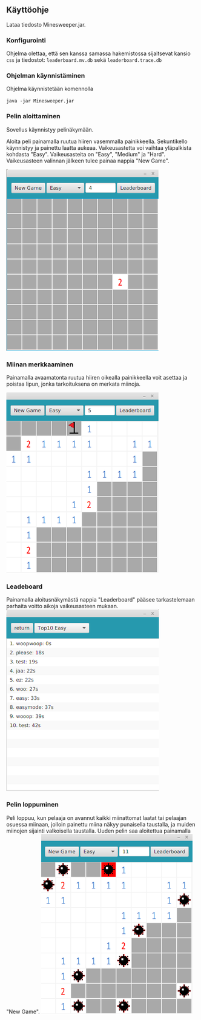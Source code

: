 <h2>Käyttöohje</h2>

Lataa tiedosto Minesweeper.jar.

<h3>Konfigurointi</h3>
Ohjelma olettaa, että sen kanssa samassa hakemistossa sijaitsevat kansio <code>css</code> ja tiedostot: <code>leaderboard.mv.db</code> sekä <code>leaderboard.trace.db</code>

<h3>Ohjelman käynnistäminen</h3>

Ohjelma käynnistetään komennolla

<code>java -jar Minesweeper.jar</code>

<h3>Pelin aloittaminen</h3>

Sovellus käynnistyy pelinäkymään.

Aloita peli painamalla ruutua hiiren vasemmalla painikkeella. 
Sekuntikello käynnistyy ja painettu laatta aukeaa.
Vaikeusastetta voi vaihtaa yläpalkista kohdasta "Easy".
Vaikeusasteita on "Easy", "Medium" ja "Hard". Vaikeusasteen valinnan jälkeen tulee painaa nappia "New Game".

![Aloitus](start.png)

<h3>Miinan merkkaaminen</h3>

Painamalla avaamatonta ruutua hiiren oikealla painikkeella voit asettaa ja poistaa lipun, jonka tarkoituksena on merkata miinoja.

![Lippu](flag.png)


<h3>Leadeboard</h3>

Painamalla aloitusnäkymästä nappia "Leaderboard" pääsee tarkastelemaan parhaita voitto aikoja vaikeusasteen mukaan.
![Leaderboard](leaderboard.png)

<h3>Pelin loppuminen</h3>

Peli loppuu, kun pelaaja on avannut kaikki miinattomat laatat tai pelaajan osuessa miinaan, jolloin painettu miina näkyy punaisella taustalla, ja muiden miinojen sijainti valkoisella taustalla. Uuden pelin saa aloitettua painamalla "New Game".
![GameOver](mine.png)

